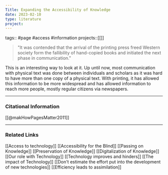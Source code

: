 ```yaml
---
Title: Expanding the Accessibility of Knowledge
date: 2023-02-10
type: literature
project:
---
```

tags:: #page #access #information
projects::[[]]

> "It was contended that the arrival of the printing press freed Western society form the fallibility of hand-copied books and initiated the next phase in communication."

This is an interesting way to look at it. Up until now, most communication with physical text was done between individuals and scholars as it was hard to have more than one copy of a physical text. With printing, it has allowed this information to be more widespread and has allowed information to reach more people, mostly regular citizens via newspapers.

---
### Citational Information

[[@makHowPagesMatter2011]]

---

### Related Links

[[Access to technology]]
[[Accessibility for the Blind]]
[[Passing on Knowledge]]
[[Preservation of Knowledge]]
[[Digitalization of Knowledge]]
[[Our role with Technology]]
[[Technology improves and hinders]]
[[The impact of Technology]]
[[Don't estimate the effort put into the development of new technologies]]
[[Efficiency leads to assimilation]]